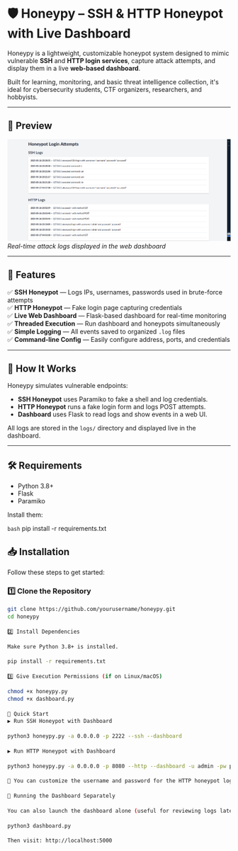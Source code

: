 # 🛡️ Honeypy – SSH & HTTP Honeypot with Live Dashboard

Honeypy is a lightweight, customizable honeypot system designed to mimic vulnerable **SSH** and **HTTP login services**, capture attack attempts, and display them in a live **web-based dashboard**.

Built for learning, monitoring, and basic threat intelligence collection, it's ideal for cybersecurity students, CTF organizers, researchers, and hobbyists.

---

## 📸 Preview

![Dashboard Preview](dashboard.png)  
_Real-time attack logs displayed in the web dashboard_

---

## 🚀 Features

✅ **SSH Honeypot** — Logs IPs, usernames, passwords used in brute-force attempts  
✅ **HTTP Honeypot** — Fake login page capturing credentials  
✅ **Live Web Dashboard** — Flask-based dashboard for real-time monitoring  
✅ **Threaded Execution** — Run dashboard and honeypots simultaneously  
✅ **Simple Logging** — All events saved to organized `.log` files  
✅ **Command-line Config** — Easily configure address, ports, and credentials

---

## 🧪 How It Works

Honeypy simulates vulnerable endpoints:
- **SSH Honeypot** uses Paramiko to fake a shell and log credentials.
- **HTTP Honeypot** runs a fake login form and logs POST attempts.
- **Dashboard** uses Flask to read logs and show events in a web UI.

All logs are stored in the `logs/` directory and displayed live in the dashboard.

---

## 🛠️ Requirements

- Python 3.8+
- Flask
- Paramiko

Install them:

```bash```
pip install -r requirements.txt

## 📥 Installation

Follow these steps to get started:

### 1️⃣ Clone the Repository

```bash
git clone https://github.com/yourusername/honeypy.git
cd honeypy

2️⃣ Install Dependencies

Make sure Python 3.8+ is installed.

pip install -r requirements.txt

3️⃣ Give Execution Permissions (if on Linux/macOS)

chmod +x honeypy.py
chmod +x dashboard.py

🚀 Quick Start
▶️ Run SSH Honeypot with Dashboard

python3 honeypy.py -a 0.0.0.0 -p 2222 --ssh --dashboard

▶️ Run HTTP Honeypot with Dashboard

python3 honeypy.py -a 0.0.0.0 -p 8080 --http --dashboard -u admin -pw password

📌 You can customize the username and password for the HTTP honeypot login form using -u and -pw.

🔎 Running the Dashboard Separately

You can also launch the dashboard alone (useful for reviewing logs later):

python3 dashboard.py

Then visit: http://localhost:5000

